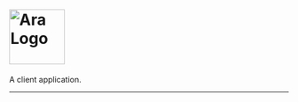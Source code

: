 # <img src='https://i.imgur.com/pFo8Xa7.png' height='100' alt='Ara Logo' aria-label='Ara' />

A client application.

---
